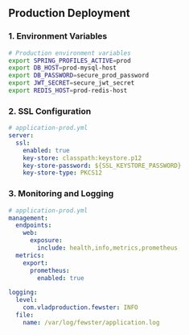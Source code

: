 ## Production Deployment

### 1. Environment Variables

```bash
# Production environment variables
export SPRING_PROFILES_ACTIVE=prod
export DB_HOST=prod-mysql-host
export DB_PASSWORD=secure_prod_password
export JWT_SECRET=secure_jwt_secret
export REDIS_HOST=prod-redis-host
```

### 2. SSL Configuration

```yaml
# application-prod.yml
server:
  ssl:
    enabled: true
    key-store: classpath:keystore.p12
    key-store-password: ${SSL_KEYSTORE_PASSWORD}
    key-store-type: PKCS12
```

### 3. Monitoring and Logging

```yaml
# application-prod.yml
management:
  endpoints:
    web:
      exposure:
        include: health,info,metrics,prometheus
  metrics:
    export:
      prometheus:
        enabled: true

logging:
  level:
    com.vladproduction.fewster: INFO
  file:
    name: /var/log/fewster/application.log
```